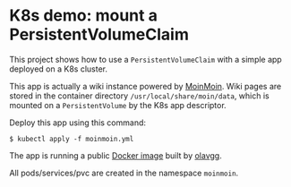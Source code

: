 # K8s demo: mount a PersistentVolumeClaim

This project shows how to use a `PersistentVolumeClaim` with a simple app
deployed on a K8s cluster.

This app is actually a wiki instance powered by [MoinMoin](https://moinmo.in/).
Wiki pages are stored in the container directory `/usr/local/share/moin/data`,
which is mounted on a `PersistentVolume` by the K8s app descriptor.

Deploy this app using this command:
```shell
$ kubectl apply -f moinmoin.yml
```

The app is running a public
[Docker image](https://hub.docker.com/r/olavgg/moinmoin-wiki/) built by
[olavgg](https://github.com/olavgg/moinmoin-wiki).

All pods/services/pvc are created in the namespace `moinmoin`.
